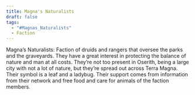 ```yaml
---
title: Magna's Naturalists
draft: false
tags:
  - "#Magnas_Naturalists"
  - Faction
---
```

  
Magna’s Naturalists: Faction of druids and rangers that oversee the parks and the graveyards. They have a great interest in protecting the balance of nature and man at all costs. They’re not too present in Oserith, being a large city with not a lot of nature, but they’re spread out across Terra Magna. Their symbol is a leaf and a ladybug. Their support comes from information from their network and free food and care for animals of the faction members.